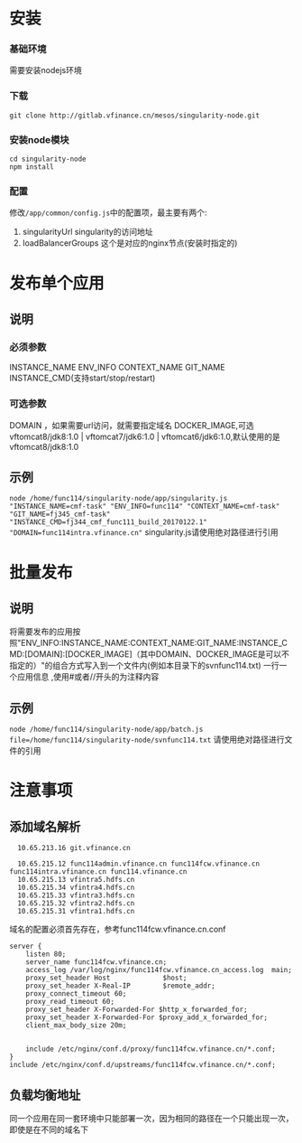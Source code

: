 # 安装
### 基础环境
  需要安装nodejs环境
### 下载
`git clone http://gitlab.vfinance.cn/mesos/singularity-node.git`
### 安装node模块
```
cd singularity-node
npm install
```
### 配置
  修改`/app/common/config.js`中的配置项，最主要有两个:
1. singularityUrl
  singularity的访问地址
2. loadBalancerGroups
  这个是对应的nginx节点(安装时指定的)
# 发布单个应用
## 说明
### 必须参数
 INSTANCE_NAME ENV_INFO CONTEXT_NAME GIT_NAME INSTANCE_CMD(支持start/stop/restart)
### 可选参数
 DOMAIN ，如果需要url访问，就需要指定域名
 DOCKER_IMAGE,可选vftomcat8/jdk8:1.0 | vftomcat7/jdk6:1.0 | vftomcat6/jdk6:1.0,默认使用的是vftomcat8/jdk8:1.0
## 示例
 `node /home/func114/singularity-node/app/singularity.js "INSTANCE_NAME=cmf-task" "ENV_INFO=func114" "CONTEXT_NAME=cmf-task"  "GIT_NAME=fj345_cmf-task"  "INSTANCE_CMD=fj344_cmf_func111_build_20170122.1" "DOMAIN=func114intra.vfinance.cn"`
 singularity.js请使用绝对路径进行引用

# 批量发布
## 说明
 将需要发布的应用按照"ENV_INFO:INSTANCE_NAME:CONTEXT_NAME:GIT_NAME:INSTANCE_CMD:[DOMAIN]:[DOCKER_IMAGE]（其中DOMAIN、DOCKER_IMAGE是可以不指定的）"的组合方式写入到一个文件内(例如本目录下的svnfunc114.txt)
 一行一个应用信息 ,使用#或者//开头的为注释内容

## 示例
`node /home/func114/singularity-node/app/batch.js file=/home/func114/singularity-node/svnfunc114.txt`
 请使用绝对路径进行文件的引用


# 注意事项
## 添加域名解析
```
  10.65.213.16 git.vfinance.cn

  10.65.215.12 func114admin.vfinance.cn func114fcw.vfinance.cn func114intra.vfinance.cn func114.vfinance.cn
  10.65.215.13 vfintra5.hdfs.cn 
  10.65.215.34 vfintra4.hdfs.cn
  10.65.215.33 vfintra3.hdfs.cn 
  10.65.215.32 vfintra2.hdfs.cn
  10.65.215.31 vfintra1.hdfs.cn
```

域名的配置必须首先存在，参考func114fcw.vfinance.cn.conf
```
server {
    listen 80;
    server_name func114fcw.vfinance.cn;
    access_log /var/log/nginx/func114fcw.vfinance.cn_access.log  main;
    proxy_set_header Host             $host;
    proxy_set_header X-Real-IP        $remote_addr;
    proxy_connect_timeout 60;
    proxy_read_timeout 60;
    proxy_set_header X-Forwarded-For $http_x_forwarded_for;
    proxy_set_header X-Forwarded-For $proxy_add_x_forwarded_for;
    client_max_body_size 20m;
 
 
    include /etc/nginx/conf.d/proxy/func114fcw.vfinance.cn/*.conf;
}
include /etc/nginx/conf.d/upstreams/func114fcw.vfinance.cn/*.conf;
```
## 负载均衡地址
  同一个应用在同一套环境中只能部署一次，因为相同的路径在一个只能出现一次，即使是在不同的域名下


